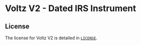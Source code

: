 # Voltz V2 - Dated IRS Instrument

## License

The license for Voltz V2 is detailed in [`LICENSE`](./LICENSE).